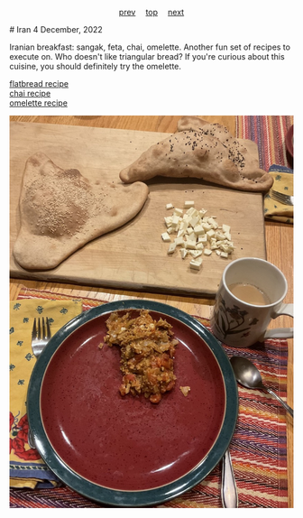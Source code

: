 <span><p align=center>
[prev](indonesia.md)&emsp;
[top](../index.md)&emsp;
[next](iraq.md)
</p></span>
# Iran
4 December, 2022


Iranian breakfast: sangak, feta, chai, omelette. Another fun set of
recipes to execute on. Who doesn't like triangular bread? If you're
curious about this cuisine, you should definitely try the omelette.

[flatbread recipe](https://thecaspianchef.com/2020/03/28/naan-sangak-persian-flatbread/)<br>
[chai recipe](https://www.archanaskitchen.com/irani-chai-recipe)<br>
[omelette recipe](https://food.ndtv.com/recipe-iranian-omelette-956648)

![breakfast](images/iran.jpeg)
